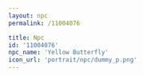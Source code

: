 ```yaml
---
layout: npc
permalink: /11004076

title: Npc
id: '11004076'
npc_name: 'Yellow Butterfly'
icon_url: 'portrait/npc/dummy_p.png'
---
```


